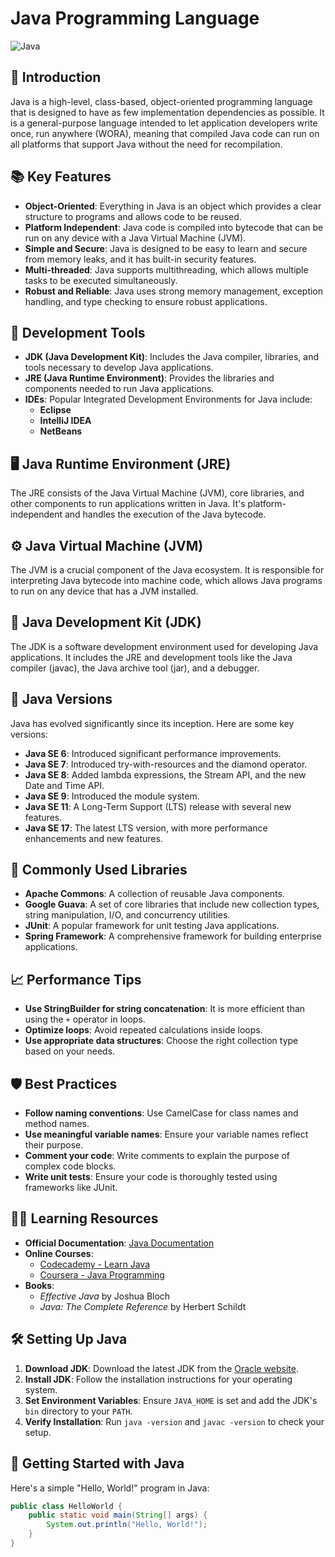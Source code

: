 # Java Programming Language

![Java](https://img.shields.io/badge/Java-ED8B00?style=for-the-badge&logo=java&logoColor=white)

## 🌟 Introduction

Java is a high-level, class-based, object-oriented programming language that is designed to have as few implementation dependencies as possible. It is a general-purpose language intended to let application developers write once, run anywhere (WORA), meaning that compiled Java code can run on all platforms that support Java without the need for recompilation.

## 📚 Key Features

- **Object-Oriented**: Everything in Java is an object which provides a clear structure to programs and allows code to be reused.
- **Platform Independent**: Java code is compiled into bytecode that can be run on any device with a Java Virtual Machine (JVM).
- **Simple and Secure**: Java is designed to be easy to learn and secure from memory leaks, and it has built-in security features.
- **Multi-threaded**: Java supports multithreading, which allows multiple tasks to be executed simultaneously.
- **Robust and Reliable**: Java uses strong memory management, exception handling, and type checking to ensure robust applications.

## 🔧 Development Tools

- **JDK (Java Development Kit)**: Includes the Java compiler, libraries, and tools necessary to develop Java applications.
- **JRE (Java Runtime Environment)**: Provides the libraries and components needed to run Java applications.
- **IDEs**: Popular Integrated Development Environments for Java include:
  - **Eclipse**
  - **IntelliJ IDEA**
  - **NetBeans**

## 🖥️ Java Runtime Environment (JRE)

The JRE consists of the Java Virtual Machine (JVM), core libraries, and other components to run applications written in Java. It's platform-independent and handles the execution of the Java bytecode.

## ⚙️ Java Virtual Machine (JVM)

The JVM is a crucial component of the Java ecosystem. It is responsible for interpreting Java bytecode into machine code, which allows Java programs to run on any device that has a JVM installed.

## 📂 Java Development Kit (JDK)

The JDK is a software development environment used for developing Java applications. It includes the JRE and development tools like the Java compiler (javac), the Java archive tool (jar), and a debugger.

## 🚀 Java Versions

Java has evolved significantly since its inception. Here are some key versions:
- **Java SE 6**: Introduced significant performance improvements.
- **Java SE 7**: Introduced try-with-resources and the diamond operator.
- **Java SE 8**: Added lambda expressions, the Stream API, and the new Date and Time API.
- **Java SE 9**: Introduced the module system.
- **Java SE 11**: A Long-Term Support (LTS) release with several new features.
- **Java SE 17**: The latest LTS version, with more performance enhancements and new features.

## 📘 Commonly Used Libraries

- **Apache Commons**: A collection of reusable Java components.
- **Google Guava**: A set of core libraries that include new collection types, string manipulation, I/O, and concurrency utilities.
- **JUnit**: A popular framework for unit testing Java applications.
- **Spring Framework**: A comprehensive framework for building enterprise applications.

## 📈 Performance Tips

- **Use StringBuilder for string concatenation**: It is more efficient than using the `+` operator in loops.
- **Optimize loops**: Avoid repeated calculations inside loops.
- **Use appropriate data structures**: Choose the right collection type based on your needs.

## 🛡️ Best Practices

- **Follow naming conventions**: Use CamelCase for class names and method names.
- **Use meaningful variable names**: Ensure your variable names reflect their purpose.
- **Comment your code**: Write comments to explain the purpose of complex code blocks.
- **Write unit tests**: Ensure your code is thoroughly tested using frameworks like JUnit.

## 👨‍💻 Learning Resources

- **Official Documentation**: [Java Documentation](https://docs.oracle.com/javase/8/docs/)
- **Online Courses**:
  - [Codecademy - Learn Java](https://www.codecademy.com/learn/learn-java)
  - [Coursera - Java Programming](https://www.coursera.org/courses?query=java%20programming)
- **Books**:
  - *Effective Java* by Joshua Bloch
  - *Java: The Complete Reference* by Herbert Schildt

## 🛠️ Setting Up Java

1. **Download JDK**: Download the latest JDK from the [Oracle website](https://www.oracle.com/java/technologies/javase-downloads.html).
2. **Install JDK**: Follow the installation instructions for your operating system.
3. **Set Environment Variables**: Ensure `JAVA_HOME` is set and add the JDK's `bin` directory to your `PATH`.
4. **Verify Installation**: Run `java -version` and `javac -version` to check your setup.

## 🚀 Getting Started with Java

Here's a simple "Hello, World!" program in Java:

```java
public class HelloWorld {
    public static void main(String[] args) {
        System.out.println("Hello, World!");
    }
}
